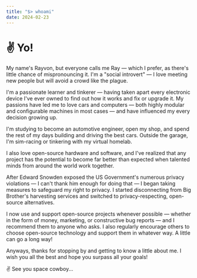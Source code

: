 ```yaml
---
title: "$> whoami"
date: 2024-02-23
---
```

# ✌️ Yo!

My name's Rayvon, but everyone calls me Ray — which I prefer, as there's little chance of mispronouncing it. I'm a "social introvert" — I love meeting new people but will avoid a crowd like the plague.

I'm a passionate learner and tinkerer — having taken apart every electronic device I've ever owned to find out how it works and fix or upgrade it. My passions have led me to love cars and computers — both highly modular and configurable machines in most cases — and have influenced my every decision growing up.

I'm studying to become an automotive engineer, open my shop, and spend the rest of my days building and driving the best cars. Outside the garage, I'm sim-racing or tinkering with my virtual homelab.

I also love open-source hardware and software, and I've realized that any project has the potential to become far better than expected when talented minds from around the world work together.

After Edward Snowden exposed the US Government's numerous privacy violations — I can't thank him enough for doing that — I began taking measures to safeguard my right to privacy. I started disconnecting from Big Brother's harvesting services and switched to privacy-respecting, open-source alternatives.

I now use and support open-source projects whenever possible — whether in the form of money, marketing, or constructive bug reports — and I recommend them to anyone who asks. I also regularly encourage others to choose open-source technology and support them in whatever way. A little can go a long way!

Anyways, thanks for stopping by and getting to know a little about me. I wish you all the best and hope you surpass all your goals!

✌️ See you space cowboy...